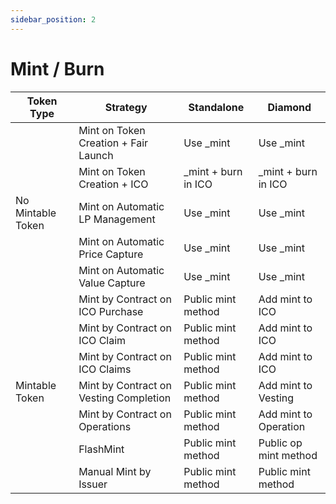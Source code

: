 ```yaml
---
sidebar_position: 2
---
```


# Mint / Burn



| Token Type           | Strategy                               | Standalone              | Diamond                   |
|----------------------|----------------------------------------|-------------------------|---------------------------|
|                      | Mint on Token Creation + Fair Launch   | Use _mint               | Use _mint                 |
|                      | Mint on Token Creation + ICO           | _mint + burn in ICO     | _mint + burn in ICO       |
| No Mintable Token    | Mint on Automatic LP Management        | Use _mint               | Use _mint                 |
|                      | Mint on Automatic Price Capture        | Use _mint               | Use _mint                 |
|                      | Mint on Automatic Value Capture        | Use _mint               | Use _mint                 |
|                      | Mint by Contract on ICO Purchase       | Public mint method      | Add mint to ICO           |
|                      | Mint by Contract on ICO Claim          | Public mint method      | Add mint to ICO           |
|                      | Mint by Contract on ICO Claims         | Public mint method      | Add mint to ICO           |
| Mintable Token       | Mint by Contract on Vesting Completion | Public mint method      | Add mint to Vesting       |
|                      | Mint by Contract on Operations         | Public mint method      | Add mint to Operation     |
|                      | FlashMint                              | Public mint method      | Public op mint method     |
|                      | Manual Mint by Issuer                  | Public mint method      | Public mint method        |
